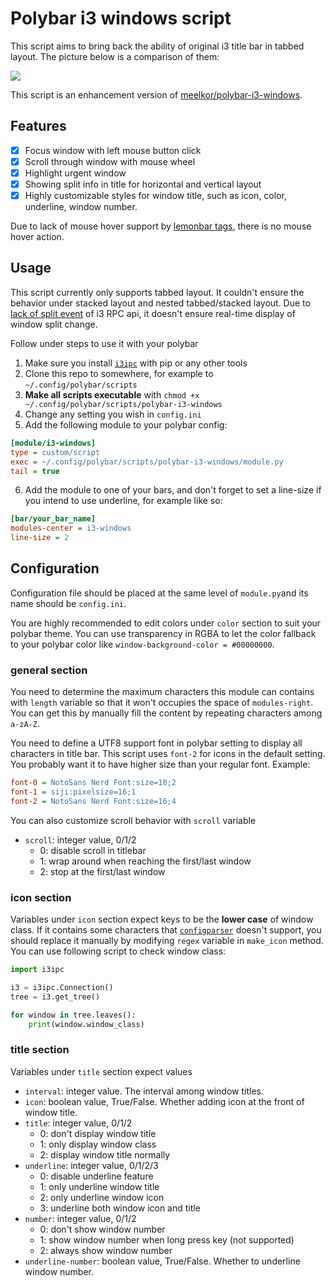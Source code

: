 # Polybar i3 windows script

This script aims to bring back the ability of original i3 title bar in tabbed layout. The picture below is a comparison of them:

<img src="https://user-images.githubusercontent.com/40143136/150626018-73919959-b9cc-4b3e-8797-7a3afb16cd18.png">

This script is an enhancement version of [meelkor/polybar-i3-windows](https://github.com/meelkor/polybar-i3-windows).

## Features

- [x] Focus window with left mouse button click
- [x] Scroll through window with mouse wheel
- [x] Highlight urgent window
- [x] Showing split info in title for horizontal and vertical layout
- [x] Highly customizable styles for window title, such as icon, color, underline, window number.

Due to lack of mouse hover support by [lemonbar tags](https://github.com/LemonBoy/bar#formatting), there is no mouse hover action.

## Usage

This script currently only supports tabbed layout. It couldn't ensure the behavior under stacked layout and nested tabbed/stacked layout. Due to [lack of split event](https://github.com/i3/i3/issues/3542) of i3 RPC api, it doesn't ensure real-time display of window split change.

Follow under steps to use it with your polybar

1. Make sure you install [`i3ipc`](https://pypi.org/project/i3ipc/) with pip or any other tools
2. Clone this repo to somewhere, for example to `~/.config/polybar/scripts`
3. **Make all scripts executable** with `chmod +x ~/.config/polybar/scripts/polybar-i3-windows`
4. Change any setting you wish in `config.ini`
5. Add the following module to your polybar config:
```ini
[module/i3-windows]
type = custom/script
exec = ~/.config/polybar/scripts/polybar-i3-windows/module.py
tail = true
```

6. Add the module to one of your bars, and don't forget to set a line-size if you intend to use underline, for example like so:
```ini
[bar/your_bar_name]
modules-center = i3-windows
line-size = 2
```

## Configuration

Configuration file should be placed at the same level of `module.py`and its name should be `config.ini`.

You are highly recommended to edit colors under `color` section to suit your polybar theme. You can use transparency in RGBA to let the color fallback to your polybar color like `window-background-color = #00000000`.

### general section

You need to determine the maximum characters this module can contains with `length` variable so that it won't occupies the space of `modules-right`. You can get this by manually fill the content by repeating characters among `a-zA-Z`.

You need to define a UTF8 support font in polybar setting to display all characters in title bar. This script uses `font-2` for icons in the default setting. You probably want it to have higher size than your regular font. Example:

```ini
font-0 = NotoSans Nerd Font:size=10;2
font-1 = siji:pixelsize=16;1
font-2 = NotoSans Nerd Font:size=16;4
```

You can also customize scroll behavior with `scroll` variable

- `scroll`: integer value, 0/1/2
  - 0: disable scroll in titlebar
  - 1: wrap around when reaching the first/last window
  - 2: stop at the first/last window

### icon section

Variables under `icon` section expect keys to be the **lower case** of window class. If it contains some characters that [`configparser`](https://docs.python.org/3/library/configparser.html) doesn't support, you should replace it manually by modifying `regex` variable in `make_icon` method. You can use following script to check window class:

```python
import i3ipc

i3 = i3ipc.Connection()
tree = i3.get_tree()

for window in tree.leaves():
    print(window.window_class)
```

### title section

Variables under `title` section expect values 

- `interval`: integer value. The interval among window titles.
- `icon`: boolean value, True/False. Whether adding icon at the front of window title.
- `title`: integer value, 0/1/2
  - 0: don't display window title
  - 1: only display window class
  - 2: display window title normally
- `underline`: integer value, 0/1/2/3
  - 0: disable underline feature
  - 1: only underline window title
  - 2: only underline window icon
  - 3: underline both window icon and title
- `number`: integer value, 0/1/2
  - 0: don't show window number
  - 1: show window number when long press key (not supported)
  - 2: always show window number
- `underline-number`: boolean value, True/False. Whether to underline window number.
